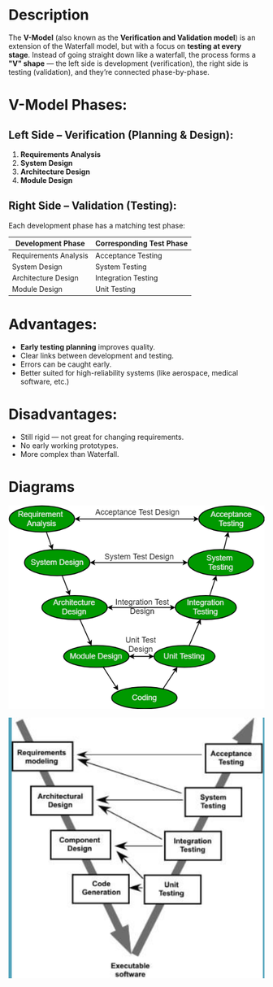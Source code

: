 # Description

The **V-Model** (also known as the **Verification and Validation model**) is an extension of the Waterfall model, but with a focus on **testing at every stage**. Instead of going straight down like a waterfall, the process forms a **"V" shape** — the left side is development (verification), the right side is testing (validation), and they’re connected phase-by-phase.


# V-Model Phases:

## Left Side – **Verification (Planning & Design):**

1. **Requirements Analysis**
2. **System Design**
3. **Architecture Design**
4. **Module Design**

## Right Side – **Validation (Testing):**

Each development phase has a matching test phase:

| Development Phase     | Corresponding Test Phase |
| --------------------- | ------------------------ |
| Requirements Analysis | Acceptance Testing       |
| System Design         | System Testing           |
| Architecture Design   | Integration Testing      |
| Module Design         | Unit Testing             |

# Advantages:
- **Early testing planning** improves quality.
- Clear links between development and testing.
- Errors can be caught early.
- Better suited for high-reliability systems (like aerospace, medical software, etc.)

# Disadvantages:
- Still rigid — not great for changing requirements.
- No early working prototypes.
- More complex than Waterfall.

# Diagrams

![v model 1](https://github.com/maniebra/software-engineering-docs/blob/main/Process%20Models/images/Pasted%20image%2020250413230005.png?raw=true)

![v-model 2](https://github.com/maniebra/software-engineering-docs/blob/main/Process%20Models/images/Pasted%20image%2020250413230023.png?raw=true)
